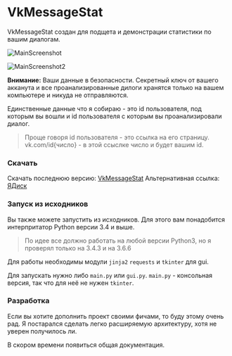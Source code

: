 # VkMessageStat
VkMessageStat создан для подщета и демонстрации статистики по вашим диалогам.

![MainScreenshot](https://zettroke.github.io/VkMessageStat/MainScreenshot.jpg)

![MainScreenshot2](https://zettroke.github.io/VkMessageStat/MainScreenshot2.jpg)

**Внимание:** Ваши данные в безопасности. Секретный ключ от вашего акканута и все проанализированные дилоги хранятся только на вашем компьютере и никуда не отправляются.

Единственные данные что я собираю - это id пользователя, под которым вы вошли и id пользователя с которым вы проанализировали диалог. 
>Проще говоря id пользователя - это ссылка на его страницу. vk.com/id{число} - в этой ссыслке число и будет вашим id.

### Скачать

Скачать последнюю версию: [VkMessageStat](https://github.com/Zettroke/VkMessageStat/releases)
Альтернативная ссылка: [ЯДиск](https://yadi.sk/d/pCyD8qpiVxemQg)


### Запуск из исходников
Вы также можете запустить из исходников. Для этого вам понадобится интерпритатор Python версии 3.4 и выше.
> По идее все должно работать на любой версии Python3, но я проверял только на 3.4.3 и на 3.6.6

Для работы необходимы модули `jinja2` `requests` и `tkinter` для gui.

Для запускать нужно либо `main.py` или `gui.py`. `main.py` - консольная версия, так что для неё не нужен `tkinter`.

### Разработка
Если вы хотите дополнить проект своими фичами, то буду этому очень рад. Я постарался сделать легко расширяемую архитектуру, хотя не уверен получилось ли.

В скором времени появиться общая документация.

